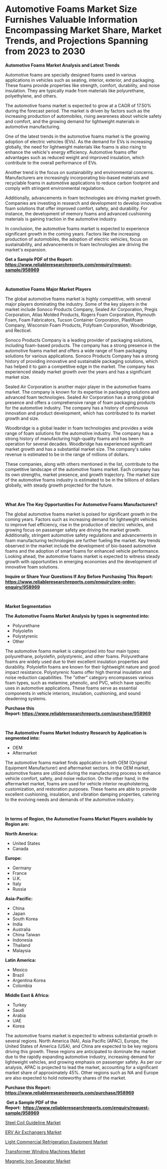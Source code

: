 <p><h1>Automotive Foams Market Size Furnishes Valuable Information Encompassing Market Share, Market Trends, and Projections Spanning from 2023 to 2030</h1></p><p><strong>Automotive Foams Market Analysis and Latest Trends</strong></p>
<p><p>Automotive foams are specially designed foams used in various applications in vehicles such as seating, interior, exterior, and packaging. These foams provide properties like strength, comfort, durability, and noise insulation. They are typically made from materials like polyurethane, polyethylene, and others.</p><p>The automotive foams market is expected to grow at a CAGR of 17.50% during the forecast period. The market is driven by factors such as the increasing production of automobiles, rising awareness about vehicle safety and comfort, and the growing demand for lightweight materials in automotive manufacturing.</p><p>One of the latest trends in the automotive foams market is the growing adoption of electric vehicles (EVs). As the demand for EVs is increasing globally, the need for lightweight materials like foams is also rising to enhance the vehicle's energy efficiency. Automotive foams offer advantages such as reduced weight and improved insulation, which contribute to the overall performance of EVs.</p><p>Another trend is the focus on sustainability and environmental concerns. Manufacturers are increasingly incorporating bio-based materials and recyclable foams in automotive applications to reduce carbon footprint and comply with stringent environmental regulations.</p><p>Additionally, advancements in foam technologies are driving market growth. Companies are investing in research and development to develop innovative foam solutions that offer improved comfort, safety, and durability. For instance, the development of memory foams and advanced cushioning materials is gaining traction in the automotive industry.</p><p>In conclusion, the automotive foams market is expected to experience significant growth in the coming years. Factors like the increasing production of automobiles, the adoption of electric vehicles, focus on sustainability, and advancements in foam technologies are driving the market's expansion.</p></p>
<p><strong>Get a Sample PDF of the Report:&nbsp; <a href="https://www.reliableresearchreports.com/enquiry/request-sample/958969">https://www.reliableresearchreports.com/enquiry/request-sample/958969</a></strong></p>
<p>&nbsp;</p>
<p><strong>Automotive Foams Major Market Players</strong></p>
<p><p>The global automotive foams market is highly competitive, with several major players dominating the industry. Some of the key players in the market include Sonoco Products Company, Sealed Air Corporation, Pregis Corporation, Atlas Molded Products, Rogers Foam Corporation, Plymouth Foam, Foam Fabricators, Tucson Container Corporation, Plastifoam Company, Wisconsin Foam Products, Polyfoam Corporation, Woodbridge, and Recticel.</p><p>Sonoco Products Company is a leading provider of packaging solutions, including foam-based products. The company has a strong presence in the automotive foams market and offers a wide range of foam packaging solutions for various applications. Sonoco Products Company has a strong history of providing innovative and sustainable packaging solutions, which has helped it to gain a competitive edge in the market. The company has experienced steady market growth over the years and has a significant market size.</p><p>Sealed Air Corporation is another major player in the automotive foams market. The company is known for its expertise in packaging solutions and advanced foam technologies. Sealed Air Corporation has a strong global presence and offers a comprehensive range of foam packaging products for the automotive industry. The company has a history of continuous innovation and product development, which has contributed to its market growth and size.</p><p>Woodbridge is a global leader in foam technologies and provides a wide range of foam solutions for the automotive industry. The company has a strong history of manufacturing high-quality foams and has been in operation for several decades. Woodbridge has experienced significant market growth and has a substantial market size. The company's sales revenue is estimated to be in the range of millions of dollars.</p><p>These companies, along with others mentioned in the list, contribute to the competitive landscape of the automotive foams market. Each company has its own strengths, market presence, and growth trajectory. The market size of the automotive foams industry is estimated to be in the billions of dollars globally, with steady growth projected for the future.</p></p>
<p>&nbsp;</p>
<p><strong>What Are The Key Opportunities For Automotive Foams Manufacturers?</strong></p>
<p><p>The global automotive foams market is poised for significant growth in the coming years. Factors such as increasing demand for lightweight vehicles to improve fuel efficiency, rise in the production of electric vehicles, and growing focus on passenger safety are driving the market growth. Additionally, stringent automotive safety regulations and advancements in foam manufacturing technologies are further fueling the market. Key trends observed in the market include the development of bio-based automotive foams and the adoption of smart foams for enhanced vehicle performance. Looking ahead, the automotive foams market is expected to witness steady growth with opportunities in emerging economies and the development of innovative foam solutions.</p></p>
<p><strong>Inquire or Share Your Questions If Any Before Purchasing This Report: <a href="https://www.reliableresearchreports.com/enquiry/pre-order-enquiry/958969">https://www.reliableresearchreports.com/enquiry/pre-order-enquiry/958969</a></strong></p>
<p>&nbsp;</p>
<p><strong>Market Segmentation</strong></p>
<p><strong>The Automotive Foams Market Analysis by types is segmented into:</strong></p>
<p><ul><li>Polyurethane</li><li>Polyolefin</li><li>Polystyrenic</li><li>Other</li></ul></p>
<p><p>The automotive foams market is categorized into four main types: polyurethane, polyolefin, polystyrenic, and other foams. Polyurethane foams are widely used due to their excellent insulation properties and durability. Polyolefin foams are known for their lightweight nature and good impact resistance. Polystyrenic foams offer high thermal insulation and noise reduction capabilities. The "other" category encompasses various foam types, such as melamine, phenolic, and PVC, which have specific uses in automotive applications. These foams serve as essential components in vehicle interiors, insulation, cushioning, and sound deadening systems.</p></p>
<p><strong>Purchase this Report:&nbsp;<a href="https://www.reliableresearchreports.com/purchase/958969">https://www.reliableresearchreports.com/purchase/958969</a></strong></p>
<p>&nbsp;</p>
<p><strong>The Automotive Foams Market Industry Research by Application is segmented into:</strong></p>
<p><ul><li>OEM</li><li>Aftermarket</li></ul></p>
<p><p>The automotive foams market finds application in both OEM (Original Equipment Manufacturer) and aftermarket sectors. In the OEM market, automotive foams are utilized during the manufacturing process to enhance vehicle comfort, safety, and noise reduction. On the other hand, in the aftermarket market, foams are used for vehicle interior reupholstering, customization, and restoration purposes. These foams are able to provide excellent cushioning, insulation, and vibration damping properties, catering to the evolving needs and demands of the automotive industry.</p></p>
<p>&nbsp;</p>
<p><strong>In terms of Region, the Automotive Foams Market Players available by Region are:</strong></p>
<p>
    <p> <strong> North America: </strong>
        <ul>
            <li>United States</li>
            <li>Canada</li>
        </ul>
        </p> 
    <p> <strong> Europe: </strong>
        <ul>
            <li>Germany</li>
            <li>France</li>
            <li>U.K.</li>
            <li>Italy</li>
            <li>Russia</li>
        </ul>
        </p> 
    <p> <strong> Asia-Pacific: </strong>
        <ul>
            <li>China</li>
            <li>Japan</li>
            <li>South Korea</li>
            <li>India</li>
            <li>Australia</li>
            <li>China Taiwan</li>
            <li>Indonesia</li>
            <li>Thailand</li>
            <li>Malaysia</li>
        </ul>
        </p> 
    <p> <strong> Latin America: </strong>
        <ul>
            <li>Mexico</li>
            <li>Brazil</li>
            <li>Argentina Korea</li>
            <li>Colombia</li>
        </ul>
        </p> 
    <p> <strong> Middle East & Africa: </strong>
        <ul>
            <li>Turkey</li>
            <li>Saudi</li>
            <li>Arabia</li>
            <li>UAE</li>
            <li>Korea</li>
        </ul>
    </p>
    </p>
<p><p>The automotive foams market is expected to witness substantial growth in several regions. North America (NA), Asia Pacific (APAC), Europe, the United States of America (USA), and China are expected to be key regions driving this growth. These regions are anticipated to dominate the market due to the rapidly expanding automotive industry, increasing demand for lightweight vehicles, and growing emphasis on passenger safety. As per our analysis, APAC is projected to lead the market, accounting for a significant market share of approximately 45%. Other regions such as NA and Europe are also expected to hold noteworthy shares of the market.</p></p>
<p><strong>Purchase this Report: <a href="https://www.reliableresearchreports.com/purchase/958969">https://www.reliableresearchreports.com/purchase/958969</a></strong></p>
<p>&nbsp;<strong>Get a Sample PDF of the Report:&nbsp;&nbsp;<a href="https://www.reliableresearchreports.com/enquiry/request-sample/958969">https://www.reliableresearchreports.com/enquiry/request-sample/958969</a></strong></p>
<p><strong></strong></p>
<p><p><a href="https://www.linkedin.com/pulse/steel-coil-guideline-market-challenges-opportunities-9c4oe/">Steel Coil Guideline Market</a></p><p><a href="https://www.linkedin.com/pulse/erv-air-exchangers-market-research-report-provides-thorough-4jmie/">ERV Air Exchangers Market</a></p><p><a href="https://www.linkedin.com/pulse/light-commercial-refrigeration-equipment-market-insights-tbvme/">Light Commercial Refrigeration Equipment Market</a></p><p><a href="https://medium.com/@adeafrashri2022/transformer-winding-machines-market-trends-and-market-analysis-forecasted-for-period-2023-2030-51b61ebde4af">Transformer Winding Machines Market</a></p><p><a href="https://medium.com/@kejsioni/magnetic-iron-separator-market-insight-market-trends-growth-forecasted-from-2023-to-2030-20e67ba55303">Magnetic Iron Separator Market</a></p></p>